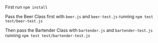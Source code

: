 First run `npm install`

Pass the Beer Class first with `beer.js` and `beer-test.js`
running `npm test test/beer-test.js`


Then pass the Bartender Class with `bartender.js` and `bartender-test.js`
running `npm test test/bartender-test.js`
